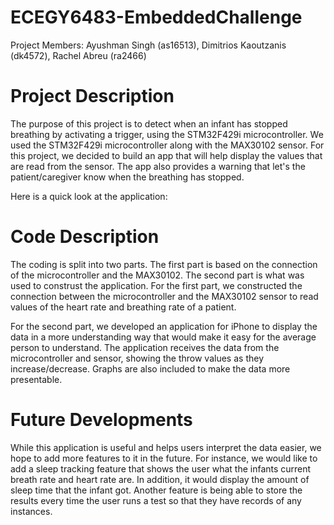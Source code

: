 # ECEGY6483-EmbeddedChallenge

Project Members: Ayushman Singh (as16513), Dimitrios Kaoutzanis (dk4572), Rachel Abreu (ra2466)


# Project Description
The purpose of this project is to detect when an infant has stopped breathing by activating a trigger, using the STM32F429i microcontroller. We used the STM32F429i microcontroller along with the MAX30102 sensor. For this project, we decided to build an app that will help display the values that are read from the sensor. The app also provides a warning that let's the patient/caregiver know when the breathing has stopped.

Here is a quick look at the application:
<insert image>

# Code Description
The coding is split into two parts. The first part is based on the connection of the microcontroller and the MAX30102. The second part is what was used to construst the application.
For the first part, we constructed the connection between the microcontroller and the MAX30102 sensor to read values of the heart rate and breathing rate of a patient.

For the second part, we developed an application for iPhone to display the data in a more understanding way that would make it easy for the average person to understand. The application receives the data from the microcontroller and sensor, showing the throw values as they increase/decrease. Graphs are also included to make the data more presentable.

  
# Future Developments
 While this application is useful and helps users interpret the data easier, we hope to add more features to it in the future. For instance, we would like to add a sleep tracking feature that shows the user what the infants current breath rate and heart rate are. In addition, it would display the amount of sleep time that the infant got. Another feature is being able to store the results every time the user runs a test so that they have records of any instances.
